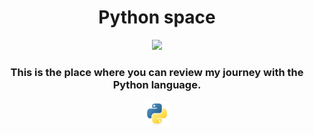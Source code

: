 <h1 align="center">Python space</h1>

<p align="center">
  <img src="https://files.oaiusercontent.com/file-EZTdY8qwjw3av99GKwUoms6y?se=2024-02-05T00%3A00%3A38Z&sp=r&sv=2021-08-06&sr=b&rscc=max-age%3D31536000%2C%20immutable&rscd=attachment%3B%20filename%3Dc5c01bcc-a8be-4024-b8f2-6be592d4f10f.webp&sig=7Nm1PBrk7R3d7LXdOPelI6K%2BQ48nPM36GrAyPnxOShM%3D" width="65%" style="max-width: 480px;" frameBorder="0" class="giphy-embed" allowFullScreen></img>
</p>

<h3 align="center">This is the place where you can review my journey with the Python language.</h3>

<p align="center"> <a target="_blank" rel="noreferrer"> <img src="https://raw.githubusercontent.com/devicons/devicon/master/icons/python/python-original.svg" alt="python" width="40" height="40"/> </a> </p>
